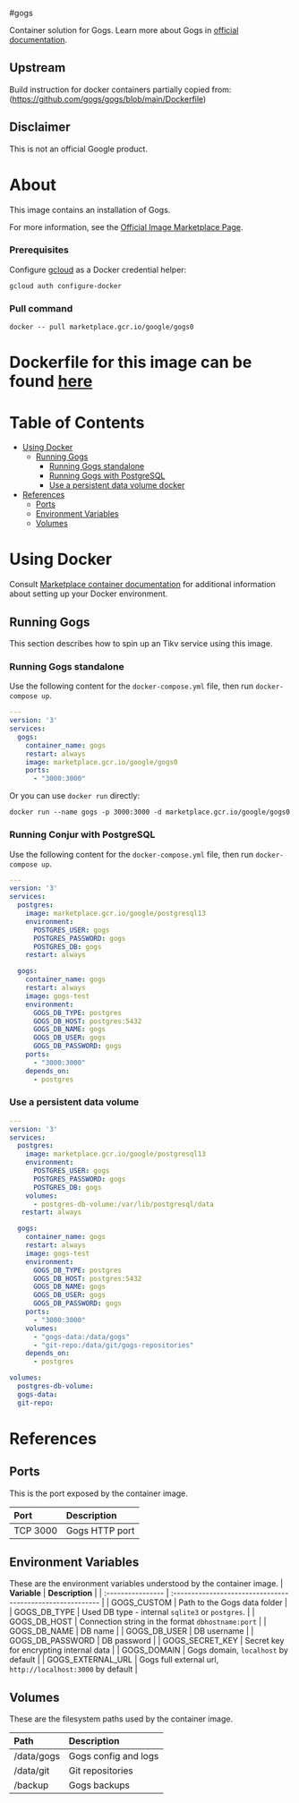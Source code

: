 #gogs

Container solution for Gogs.
Learn more about Gogs in [official documentation](https://gogs.io/docs/installation/configuration_and_run).

## Upstream

Build instruction for docker containers partially copied from:
(https://github.com/gogs/gogs/blob/main/Dockerfile)

## Disclaimer

This is not an official Google product.

# <a name="about"></a>About

This image contains an installation of Gogs.

For more information, see the
[Official Image Marketplace Page](https://console.cloud.google.com/marketplace/product/google/gogs0).

### Prerequisites

Configure [gcloud](https://cloud.google.com/sdk/gcloud/) as a Docker credential helper:

```shell
gcloud auth configure-docker
```
### Pull command

```shell
docker -- pull marketplace.gcr.io/google/gogs0
```

Dockerfile for this image can be found [here](https://github.com/GoogleCloudPlatform/click-to-deploy/tree/master/docker/gogs/0/debian11/0.12/)
=======

# <a name="table-of-contents"></a>Table of Contents
* [Using Docker](#using-docker)
  * [Running Gogs](#running-gogs-docker)
    * [Running Gogs standalone](#Runnung-Gogs-standalone)
    * [Running Gogs with PostgreSQL](#Runnung-Gogs-with-PostgreSQL)
    * [Use a persistent data volume docker](#Use-a-persistent-data-volume)
* [References](#references)
  * [Ports](#references-ports)
  * [Environment Variables](#references-environment-variables)
  * [Volumes](#references-volumes)

# <a name="using-docker"></a>Using Docker

Consult [Marketplace container documentation](https://cloud.google.com/marketplace/docs/container-images)
for additional information about setting up your Docker environment.

## <a name="running-gogs-docker"></a>Running Gogs

This section describes how to spin up an Tikv service using this image.

### <a name="Runnung-Gogs-standalone"></a>Running Gogs standalone

Use the following content for the `docker-compose.yml` file, then run `docker-compose up`.

```yaml
---
version: '3'
services:
  gogs:
    container_name: gogs
    restart: always
    image: marketplace.gcr.io/google/gogs0
    ports:
      - "3000:3000"
```

Or you can use `docker run` directly:

```shell
docker run --name gogs -p 3000:3000 -d marketplace.gcr.io/google/gogs0
```

### <a name="Runnung-Gogs-with-PostgreSQL"></a>Running Conjur with PostgreSQL

Use the following content for the `docker-compose.yml` file, then run `docker-compose up`.

```yaml
---
version: '3'
services:
  postgres:
    image: marketplace.gcr.io/google/postgresql13
    environment:
      POSTGRES_USER: gogs
      POSTGRES_PASSWORD: gogs
      POSTGRES_DB: gogs
    restart: always

  gogs:
    container_name: gogs
    restart: always
    image: gogs-test
    environment:
      GOGS_DB_TYPE: postgres
      GOGS_DB_HOST: postgres:5432
      GOGS_DB_NAME: gogs
      GOGS_DB_USER: gogs
      GOGS_DB_PASSWORD: gogs
    ports:
      - "3000:3000"
    depends_on:
      - postgres
```

### <a name="use-a-persistent-data-volume-docker"></a>Use a persistent data volume

```yaml
---
version: '3'
services:
  postgres:
    image: marketplace.gcr.io/google/postgresql13
    environment:
      POSTGRES_USER: gogs
      POSTGRES_PASSWORD: gogs
      POSTGRES_DB: gogs
    volumes:
      - postgres-db-volume:/var/lib/postgresql/data
   restart: always

  gogs:
    container_name: gogs
    restart: always
    image: gogs-test
    environment:
      GOGS_DB_TYPE: postgres
      GOGS_DB_HOST: postgres:5432
      GOGS_DB_NAME: gogs
      GOGS_DB_USER: gogs
      GOGS_DB_PASSWORD: gogs
    ports:
      - "3000:3000"
    volumes:
      - "gogs-data:/data/gogs"
      - "git-repo:/data/git/gogs-repositories"
    depends_on:
      - postgres

volumes:
  postgres-db-volume:
  gogs-data:
  git-repo:
```

# <a name="references"></a>References

## <a name="references-ports"></a>Ports

This is the port exposed by the container image.

| **Port**  | **Description**  |
| :-------- | :--------------- |
| TCP 3000    | Gogs HTTP port |

## <a name="references-environment-variables"></a>Environment Variables

These are the environment variables understood by the container image.
| **Variable**      | **Description**                                            |
| :---------------- | :--------------------------------------------------------- |
| GOGS_CUSTOM       | Path to the Gogs data folder                               |
| GOGS_DB_TYPE      | Used DB type - internal `sqlite3` or `postgres`.           |
| GOGS_DB_HOST      | Connection string in the format `dbhostname:port`          |
| GOGS_DB_NAME      | DB name                                                    |
| GOGS_DB_USER      | DB username                                                |
| GOGS_DB_PASSWORD  | DB password                                                |
| GOGS_SECRET_KEY   | Secret key for encrypting internal data                    |
| GOGS_DOMAIN       | Gogs domain, `localhost` by default                        |
| GOGS_EXTERNAL_URL | Gogs full external url, `http://localhost:3000` by default |


## <a name="references-volumes"></a>Volumes

These are the filesystem paths used by the container image.

| **Path**     | **Description**      |
| :----------- | :------------------- |
| /data/gogs   | Gogs config and logs |
| /data/git    | Git repositories     |
| /backup      | Gogs backups         |


